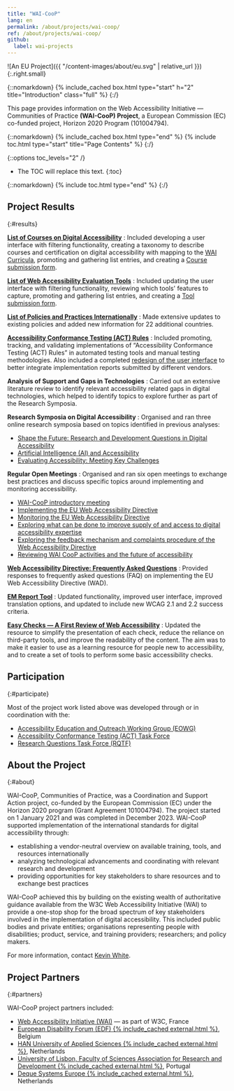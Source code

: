 ```yaml
---
title: "WAI-CooP"
lang: en
permalink: /about/projects/wai-coop/
ref: /about/projects/wai-coop/
github:
  label: wai-projects
---
```


![An EU Project]({{ "/content-images/about/eu.svg" | relative_url }}){:.right.small}

{::nomarkdown}
{% include_cached box.html type="start" h="2" title="Introduction" class="full" %}
{:/}

This page provides information on the Web Accessibility Initiative &mdash; Communities of Practice **(WAI-CooP) Project**, a European Commission (EC) co-funded project, Horizon 2020 Program (101004794).

{::nomarkdown}
{% include_cached box.html type="end" %}
{% include toc.html type="start" title="Page Contents" %}
{:/}

{::options toc_levels="2" /}

-   The TOC will replace this text.
{:toc}


{::nomarkdown}
{% include toc.html type="end" %}
{:/}

## Project Results
{:#results}

**[List of Courses on Digital Accessibility](https://www.w3.org/WAI/courses/list/)**
:  Included developing a user interface with filtering functionality, creating a taxonomy to describe courses and certification on digital accessibility with mapping to the [WAI Curricula](https://www.w3.org/WAI/curricula/), promoting and gathering list entries, and creating a [Course submission form](https://www.w3.org/WAI/courses/submission/).

**[List of Web Accessibility Evaluation Tools](https://www.w3.org/WAI/test-evaluate/tools/list/)**
:  Included updating the user interface with filtering functionality, reviewing which tools' features to capture, promoting and gathering list entries, and creating a [Tool submission form](https://www.w3.org/WAI/test-evaluate/tools/submit-a-tool/).

**[List of Policies and Practices Internationally](https://www.w3.org/WAI/policies/)**
:  Made extensive updates to existing policies and added new information for 22 additional countries.

**[Accessibility Conformance Testing (ACT) Rules](https://www.w3.org/WAI/standards-guidelines/act/rules/)**
:  Included promoting, tracking, and validating implementations of “Accessibility Conformance Testing (ACT) Rules” in automated testing tools and manual testing methodologies. Also included a completed [redesign of the user interface](https://www.w3.org/WAI/standards-guidelines/act/rules/about/) to better integrate implementation reports submitted by different vendors.

**Analysis of Support and Gaps in Technologies**
:  Carried out an extensive literature review to identify relevant accessibility related gaps in digital technologies, which helped to identify topics to explore further as part of the Research Symposia.

**Research Symposia on Digital Accessibility**
: Organised and ran three online research symposia based on topics identified in previous analyses:
  * [Shape the Future: Research and Development Questions in Digital Accessibility](https://www.w3.org/WAI/about/projects/wai-coop/symposium1/)
  * [Artificial Intelligence (AI) and Accessibility](https://www.w3.org/WAI/research/ai2023/)
  * [Evaluating Accessibility: Meeting Key Challenges](https://www.w3.org/WAI/about/projects/wai-coop/symposium3/)

**Regular Open Meetings**
: Organised and ran six open meetings to exchange best practices and discuss specific topics around implementing and monitoring accessibility.
  * [WAI-CooP introductory meeting](https://www.edf-feph.org/events-slug/wai-coop-first-open-meeting/)
  * [Implementing the EU Web Accessibility Directive](https://www.edf-feph.org/events-slug/wai-coop-open-meeting2/)
  * [Monitoring the EU Web Accessibility Directive](https://www.edf-feph.org/events-slug/wai-coop-online-meeting/)
  * [Exploring what can be done to improve supply of and access to digital accessibility expertise](https://www.edf-feph.org/events-slug/wai-coop-open-meeting-11-october-2022/)
  * [Exploring the feedback mechanism and complaints procedure of the Web Accessibility Directive](https://www.edf-feph.org/events-slug/wai-coop-open-meeting-7-march-2023/)
  * [Reviewing WAI CooP activities and the future of accessibility](https://www.edf-feph.org/events-slug/wai-coop-open-meeting-14-november-2023/)

**[Web Accessibility Directive: Frequently Asked Questions](https://web-directive.eu/)**
:  Provided responses to frequently asked questions (FAQ) on implementing the EU Web Accessibility Directive (WAD).

**[EM Report Tool](https://www.w3.org/WAI/eval/report-tool/)**
:  Updated functionality, improved user interface, improved translation options, and updated to include new WCAG 2.1 and 2.2 success criteria.

**[Easy Checks &mdash; A First Review of Web Accessibility](https://www.w3.org/WAI/test-evaluate/easy-checks/)**
:  Updated the resource to simplify the presentation of each check, reduce the reliance on third-party tools, and improve the readability of the content. The aim was to make it easier to use as a learning resource for people new to accessibility, and to create a set of tools to perform some basic accessibility checks.

## Participation
{:#participate}

Most of the project work listed above was developed through or in coordination with the:

-   [Accessibility Education and Outreach Working Group (EOWG)](/about/groups/eowg/)
-   [Accessibility Conformance Testing (ACT) Task Force](/about/groups/task-forces/conformance-testing/)
-   [Research Questions Task Force (RQTF)](/about/groups/task-forces/research-questions/)

## About the Project
{:#about}

WAI-CooP, Communities of Practice, was a Coordination and Support Action project, co-funded by the European Commission (EC) under the Horizon 2020 program (Grant Agreement 101004794). The project started on 1 January 2021 and was completed in December 2023. WAI-CooP supported implementation of the international standards for digital accessibility through:

-   establishing a vendor-neutral overview on available training, tools, and resources internationally
-   analyzing technological advancements and coordinating with relevant research and development
-   providing opportunities for key stakeholders to share resources and to exchange best practices

WAI-CooP achieved this by building on the existing wealth of authoritative guidance available from the W3C Web Accessibility Initiative (WAI) to provide a one-stop shop for the broad spectrum of key stakeholders involved in the implementation of digital accessibility. This included public bodies and private entities; organisations representing people with disabilities; product, service, and training providers; researchers; and policy makers.

For more information, contact [Kevin White](https://www.w3.org/staff/#kevin).

## Project Partners
{:#partners}

WAI-CooP project partners included:

-   [Web Accessibility Initiative (WAI)](https://www.w3.org/WAI/) &mdash; as part of W3C, France
-   [European Disability Forum (EDF) {% include_cached external.html %}](https://www.edf-feph.org/), Belgium
-   [HAN University of Applied Sciences {% include_cached external.html %}](https://hanuniversity.com/en/), Netherlands
-   [University of Lisbon, Faculty of Sciences Association for Research and Development {% include_cached external.html %}](http://www.fciencias-id.pt/), Portugal
-   [Deque Systems Europe {% include_cached external.html %}](https://www.deque.com/), Netherlands